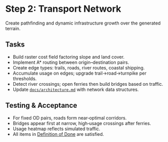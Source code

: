 # Step 2: Transport Network

Create pathfinding and dynamic infrastructure growth over the generated terrain.

## Tasks
- Build raster cost field factoring slope and land cover.
- Implement A* routing between origin–destination pairs.
- Create edge types: trails, roads, river routes, coastal shipping.
- Accumulate usage on edges; upgrade trail→road→turnpike per thresholds.
- Detect river crossings; open ferries then build bridges based on traffic.
- Update [`docs/architecture.md`](../architecture.md) with network data structures.

## Testing & Acceptance
- For fixed OD pairs, roads form near‑optimal corridors.
- Bridges appear first at narrow, high‑usage crossings after ferries.
- Usage heatmap reflects simulated traffic.
- All items in [Definition of Done](../definition_of_done.md) are satisfied.
